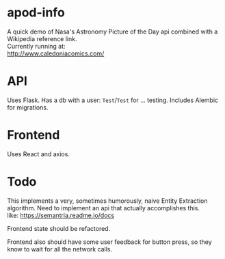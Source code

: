 # apod-info
A quick demo of Nasa's Astronomy Picture of the Day api combined with a Wikipedia reference link.  
Currently running at:  
http://www.caledoniacomics.com/

# API
Uses Flask. Has a db with a user: `Test`/`Test` for ... testing. Includes Alembic for migrations.

# Frontend
Uses React and axios. 

# Todo
This implements a very, sometimes humorously, naive Entity Extraction algorithm. Need to implement an api that actually accomplishes this.  
like: https://semantria.readme.io/docs

Frontend state should be refactored.  

Frontend also should have some user feedback for button press, so they know to wait for all the network calls.  

